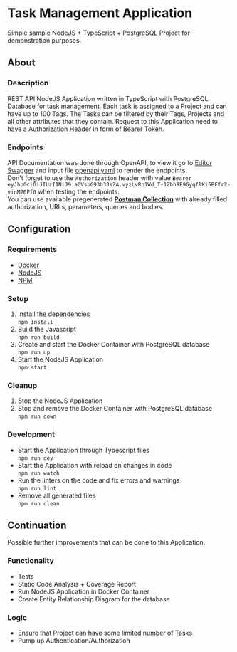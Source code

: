 # Task Management Application

Simple sample NodeJS + TypeScript + PostgreSQL Project for demonstration purposes.

## About

### Description

REST API NodeJS Application written in TypeScript with PostgreSQL Database for task management. Each task is assigned to a Project and can have up to 100 Tags. The Tasks can be filtered by their Tags, Projects and all other attributes that they contain. Request to this Application need to have a Authorization Header in form of Bearer Token.

### Endpoints

API Documentation was done through OpenAPI, to view it go to [Editor Swagger](https://editor.swagger.io/) and input file [openapi.yaml](./openapi.yaml) to render the endpoints.\
Don't forget to use the `Authorization` header with value `Bearer eyJhbGciOiJIUzI1NiJ9.aGVsbG93b3JsZA.vyzLvRb1Wd_T-1Zbh9E9GyqflKi5RFfr2-vinM70Ff0` when testing the endpoints.\
You can use available pregenerated [**Postman Collection**](./postman_collection.json) with already filled authorization, URLs, parameters, queries and bodies.

## Configuration

### Requirements

- [Docker](https://docs.docker.com/get-docker/)
- [NodeJS](https://nodejs.org/en/download/)
- [NPM](https://docs.npmjs.com/downloading-and-installing-node-js-and-npm)

### Setup

1. Install the dependencies\
`npm install`
2. Build the Javascript\
`npm run build`
3. Create and start the Docker Container with PostgreSQL database\
`npm run up`
4. Start the NodeJS Application\
`npm start`

### Cleanup

1. Stop the NodeJS Application
2. Stop and remove the Docker Container with PostgreSQL database\
`npm run down`

### Development

- Start the Application through Typescript files\
`npm run dev`
- Start the Application with reload on changes in code\
`npm run watch`
- Run the linters on the code and fix errors and warnings\
`npm run lint`
- Remove all generated files\
`npm run clean`

## Continuation

Possible further improvements that can be done to this Application.

### Functionality

- Tests
- Static Code Analysis + Coverage Report
- Run NodeJS Application in Docker Container
- Create Entity Relationship Diagram for the database

### Logic

- Ensure that Project can have some limited number of Tasks
- Pump up Authentication/Authorization
